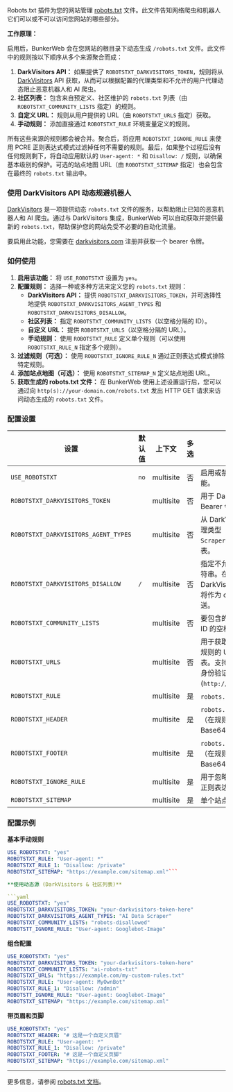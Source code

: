Robots.txt 插件为您的网站管理 [robots.txt](https://www.robotstxt.org/) 文件。此文件告知网络爬虫和机器人它们可以或不可以访问您网站的哪些部分。

**工作原理：**

启用后，BunkerWeb 会在您网站的根目录下动态生成 `/robots.txt` 文件。此文件中的规则按以下顺序从多个来源聚合而成：

1.  **DarkVisitors API：** 如果提供了 `ROBOTSTXT_DARKVISITORS_TOKEN`，规则将从 [DarkVisitors](https://darkvisitors.com/) API 获取，从而可以根据配置的代理类型和不允许的用户代理动态阻止恶意机器人和 AI 爬虫。
2.  **社区列表：** 包含来自预定义、社区维护的 `robots.txt` 列表（由 `ROBOTSTXT_COMMUNITY_LISTS` 指定）的规则。
3.  **自定义 URL：** 规则从用户提供的 URL（由 `ROBOTSTXT_URLS` 指定）获取。
4.  **手动规则：** 添加直接通过 `ROBOTSTXT_RULE` 环境变量定义的规则。

所有这些来源的规则都会被合并。聚合后，将应用 `ROBOTSTXT_IGNORE_RULE` 来使用 PCRE 正则表达式模式过滤掉任何不需要的规则。最后，如果整个过程后没有任何规则剩下，将自动应用默认的 `User-agent: *` 和 `Disallow: /` 规则，以确保基本级别的保护。可选的站点地图 URL（由 `ROBOTSTXT_SITEMAP` 指定）也会包含在最终的 `robots.txt` 输出中。

### 使用 DarkVisitors API 动态规避机器人

[DarkVisitors](https://darkvisitors.com/) 是一项提供动态 `robots.txt` 文件的服务，以帮助阻止已知的恶意机器人和 AI 爬虫。通过与 DarkVisitors 集成，BunkerWeb 可以自动获取并提供最新的 `robots.txt`，帮助保护您的网站免受不必要的自动化流量。

要启用此功能，您需要在 [darkvisitors.com](https://darkvisitors.com/docs/robots-txt) 注册并获取一个 bearer 令牌。

### 如何使用

1.  **启用该功能：** 将 `USE_ROBOTSTXT` 设置为 `yes`。
2.  **配置规则：** 选择一种或多种方法来定义您的 `robots.txt` 规则：
    - **DarkVisitors API：** 提供 `ROBOTSTXT_DARKVISITORS_TOKEN`，并可选择性地提供 `ROBOTSTXT_DARKVISITORS_AGENT_TYPES` 和 `ROBOTSTXT_DARKVISITORS_DISALLOW`。
    - **社区列表：** 指定 `ROBOTSTXT_COMMUNITY_LISTS`（以空格分隔的 ID）。
    - **自定义 URL：** 提供 `ROBOTSTXT_URLS`（以空格分隔的 URL）。
    - **手动规则：** 使用 `ROBOTSTXT_RULE` 定义单个规则（可以使用 `ROBOTSTXT_RULE_N` 指定多个规则）。
3.  **过滤规则（可选）：** 使用 `ROBOTSTXT_IGNORE_RULE_N` 通过正则表达式模式排除特定规则。
4.  **添加站点地图（可选）：** 使用 `ROBOTSTXT_SITEMAP_N` 定义站点地图 URL。
5.  **获取生成的 robots.txt 文件：** 在 BunkerWeb 使用上述设置运行后，您可以通过向 `http(s)://your-domain.com/robots.txt` 发出 HTTP GET 请求来访问动态生成的 `robots.txt` 文件。

### 配置设置

| 设置                                 | 默认值 | 上下文    | 多选 | 描述                                                                                                          |
| ------------------------------------ | ------ | --------- | ---- | ------------------------------------------------------------------------------------------------------------- |
| `USE_ROBOTSTXT`                      | `no`   | multisite | 否   | 启用或禁用 `robots.txt` 功能。                                                                                |
| `ROBOTSTXT_DARKVISITORS_TOKEN`       |        | multisite | 否   | 用于 DarkVisitors API 的 Bearer 令牌。                                                                        |
| `ROBOTSTXT_DARKVISITORS_AGENT_TYPES` |        | multisite | 否   | 从 DarkVisitors 包含的代理类型（例如 `AI Data Scraper`）的逗号分隔列表。                                      |
| `ROBOTSTXT_DARKVISITORS_DISALLOW`    | `/`    | multisite | 否   | 指定不允许哪些 URL 的字符串。在联系 DarkVisitors API 时，此值将作为 disallow 字段发送。                       |
| `ROBOTSTXT_COMMUNITY_LISTS`          |        | multisite | 否   | 要包含的社区维护规则集 ID 的空格分隔列表。                                                                    |
| `ROBOTSTXT_URLS`                     |        | multisite | 否   | 用于获取额外 `robots.txt` 规则的 URL 的空格分隔列表。支持 `file://` 和基本身份验证 (`http://user:pass@url`)。 |
| `ROBOTSTXT_RULE`                     |        | multisite | 是   | `robots.txt` 的单条规则。                                                                                     |
| `ROBOTSTXT_HEADER`                   |        | multisite | 是   | `robots.txt` 文件的页眉（在规则之前）。可以是 Base64 编码。                                                   |
| `ROBOTSTXT_FOOTER`                   |        | multisite | 是   | `robots.txt` 文件的页脚（在规则之后）。可以是 Base64 编码。                                                   |
| `ROBOTSTXT_IGNORE_RULE`              |        | multisite | 是   | 用于忽略规则的单个 PCRE 正则表达式模式。                                                                      |
| `ROBOTSTXT_SITEMAP`                  |        | multisite | 是   | 单个站点地图 URL。                                                                                            |

### 配置示例

**基本手动规则**

````yaml
USE_ROBOTSTXT: "yes"
ROBOTSTXT_RULE: "User-agent: *"
ROBOTSTXT_RULE_1: "Disallow: /private"
ROBOTSTXT_SITEMAP: "https://example.com/sitemap.xml"```

**使用动态源 (DarkVisitors & 社区列表)**

```yaml
USE_ROBOTSTXT: "yes"
ROBOTSTXT_DARKVISITORS_TOKEN: "your-darkvisitors-token-here"
ROBOTSTXT_DARKVISITORS_AGENT_TYPES: "AI Data Scraper"
ROBOTSTXT_COMMUNITY_LISTS: "robots-disallowed"
ROBOTSTT_IGNORE_RULE: "User-agent: Googlebot-Image"
````

**组合配置**

```yaml
USE_ROBOTSTXT: "yes"
ROBOTSTXT_DARKVISITORS_TOKEN: "your-darkvisitors-token-here"
ROBOTSTXT_COMMUNITY_LISTS: "ai-robots-txt"
ROBOTSTXT_URLS: "https://example.com/my-custom-rules.txt"
ROBOTSTXT_RULE: "User-agent: MyOwnBot"
ROBOTSTXT_RULE_1: "Disallow: /admin"
ROBOTSTT_IGNORE_RULE: "User-agent: Googlebot-Image"
ROBOTSTXT_SITEMAP: "https://example.com/sitemap.xml"
```

**带页眉和页脚**

```yaml
USE_ROBOTSTXT: "yes"
ROBOTSTXT_HEADER: "# 这是一个自定义页眉"
ROBOTSTXT_RULE: "User-agent: *"
ROBOTSTXT_RULE_1: "Disallow: /private"
ROBOTSTXT_FOOTER: "# 这是一个自定义页脚"
ROBOTSTXT_SITEMAP: "https://example.com/sitemap.xml"
```

---

更多信息，请参阅 [robots.txt 文档](https://www.robotstxt.org/robotstxt.html)。
